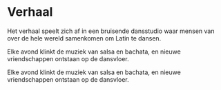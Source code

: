 # Verhaal

Het verhaal speelt zich af in een bruisende dansstudio waar mensen van over de hele wereld samenkomen om Latin te dansen.  

Elke avond klinkt de muziek van salsa en bachata, en nieuwe vriendschappen ontstaan op de dansvloer.

Elke avond klinkt de muziek van salsa en bachata, en nieuwe vriendschappen ontstaan op de dansvloer.
